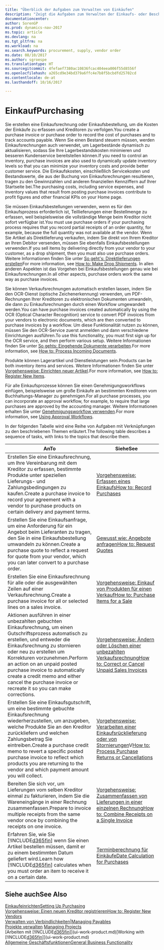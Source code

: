```yaml
---
title: "Überblick der Aufgaben zum Verwalten von Einkäufen"
description: "Zeigt die Aufgaben zum Verwalten der Einkaufs- oder Beschaffungsvorgänge, einschließlich das Vorgehen bei Einkaufsrechnungen und Bestellungen."
documentationcenter: 
author: SorenGP
ms.prod: dynamics-nav-2017
ms.topic: article
ms.devlang: na
ms.tgt_pltfrm: na
ms.workload: na
ms.search.keywords: procurement, supply, vendor order
ms.date: 08/10/2017
ms.author: sgroespe
ms.translationtype: HT
ms.sourcegitcommit: 4fefaef7380ac10836fcac404eea006f55d8556f
ms.openlocfilehash: a265cd9e34bd379a6ffc4e7b8f5bcbdfd25702cd
ms.contentlocale: de-at
ms.lasthandoff: 10/16/2017

---
```

# <a name="purchasing"></a><span data-ttu-id="af3ff-103">Einkauf</span><span class="sxs-lookup"><span data-stu-id="af3ff-103">Purchasing</span></span>
<span data-ttu-id="af3ff-104">Sie erstellen eine Einkaufsrechnung oder Einkaufsbestellung, um die Kosten der Einkäufe zu erfassen und Kreditoren zu verfolgen.</span><span class="sxs-lookup"><span data-stu-id="af3ff-104">You create a purchase invoice or purchase order to record the cost of purchases and to track accounts payable.</span></span> <span data-ttu-id="af3ff-105">Wenn Sie einen Bestand steuern müssen, werden Einkaufsrechnungen auch verwendet, um Lagerbestände dynamisch zu aktualisieren, sodass Sie Ihre Lagerbestandskosten minimieren und besseren Kundenservice bereitstellen können.</span><span class="sxs-lookup"><span data-stu-id="af3ff-105">If you need to control an inventory, purchase invoices are also used to dynamically update inventory levels so that you can minimize your inventory costs and provide better customer service.</span></span> <span data-ttu-id="af3ff-106">Die Einkaufskosten, einschließlich Servicekosten und Bestandswerte, die aus der Buchung von Einkaufsrechnungen resultieren, tragen zu den Gewinnzahlen und anderen finanziellen Kennziffern auf Ihrer Startseite bei.</span><span class="sxs-lookup"><span data-stu-id="af3ff-106">The purchasing costs, including service expenses, and inventory values that result from posting purchase invoices contribute to profit figures and other financial KPIs on your Home page.</span></span>

<span data-ttu-id="af3ff-107">Sie müssen Einkaufsbestellungen verwenden, wenn es für den Einkaufsprozess erforderlich ist, Teillieferungen einer Bestellmenge zu erfassen, weil beispielsweise die vollständige Menge beim Kreditor nicht sofort verfügbar ist.</span><span class="sxs-lookup"><span data-stu-id="af3ff-107">You must use purchase orders if your purchasing process requires that you record partial receipts of an order quantity, for example, because the full quantity was not available at the vendor.</span></span> <span data-ttu-id="af3ff-108">Wenn Sie Artikel als Direktlieferung verkaufen, indem Sie direkt von Ihrem Kreditor an Ihren Debitor versenden, müssen Sie ebenfalls Einkaufsbestellungen verwenden.</span><span class="sxs-lookup"><span data-stu-id="af3ff-108">If you sell items by delivering directly from your vendor to your customer, as a drop shipment, then you must also use purchase orders.</span></span> <span data-ttu-id="af3ff-109">Weitere Informationen finden Sie unter [So geht's: Direktlieferungen erstellen](sales-how-drop-shipment.md)</span><span class="sxs-lookup"><span data-stu-id="af3ff-109">For more information, see [How to: Make Drop Shipments](sales-how-drop-shipment.md).</span></span> <span data-ttu-id="af3ff-110">In allen anderen Aspekten ist das Vorgehen bei Einkaufsbestellungen genau wie bei Einkaufsrechnungen.</span><span class="sxs-lookup"><span data-stu-id="af3ff-110">In all other aspects, purchase orders work the same way as purchase invoices.</span></span>

<span data-ttu-id="af3ff-111">Sie können Verkaufsrechnungen automatisch erstellen lassen, indem Sie den OCR-Dienst (optische Zeichenerkennung) verwenden, um PDF-Rechnungen Ihrer Kreditoren zu elektronischen Dokumenten umwandeln, die dann zu Einkaufsrechnungen durch einen Workflow umgewandelt werden.</span><span class="sxs-lookup"><span data-stu-id="af3ff-111">You can have purchase invoices created automatically by using the OCR (Optical Character Recognition) service to convert PDF invoices from your vendors to electronic documents, which are then converted to purchase invoices by a workflow.</span></span> <span data-ttu-id="af3ff-112">Um diese Funktionalität nutzen zu können, müssen Sie den OCR-Service zuerst anmelden und dann verschiedene Einrichtungen ausführen.</span><span class="sxs-lookup"><span data-stu-id="af3ff-112">To use this functionality, you must first sign up for the OCR service, and then perform various setup.</span></span> <span data-ttu-id="af3ff-113">Weitere Informationen finden Sie unter [So gehts: Eingehende Dokumente verarbeiten](across-process-income-documents.md).</span><span class="sxs-lookup"><span data-stu-id="af3ff-113">For more information, see [How to: Process Incoming Documents](across-process-income-documents.md).</span></span>      

<span data-ttu-id="af3ff-114">Produkte können Lagerartikel und Dienstleistungen sein.</span><span class="sxs-lookup"><span data-stu-id="af3ff-114">Products can be both inventory items and services.</span></span> <span data-ttu-id="af3ff-115">Weitere Informationen finden Sie unter [Vorgehensweise: Einrichten neuer Artikel](inventory-how-register-new-items.md).</span><span class="sxs-lookup"><span data-stu-id="af3ff-115">For more information, see [How to: Register New Items](inventory-how-register-new-items.md).</span></span>

<span data-ttu-id="af3ff-116">Für alle Einkaufsprozesse können Sie einen Genehmigungsworkflows einfügen, beispielsweise um große Einkäufe an bestimmten Kreditoren vom Buchhaltungs-Manager zu genehmigen.</span><span class="sxs-lookup"><span data-stu-id="af3ff-116">For all purchase processes, you can incorporate an approval workflow, for example, to require that large purchases are approved by the accounting manager.</span></span> <span data-ttu-id="af3ff-117">Weitere Informationen erhalten Sie unter [Genehmigungsworkflow verwenden](across-how-use-approval-workflows.md).</span><span class="sxs-lookup"><span data-stu-id="af3ff-117">For more information, see [Using Approval Workflows](across-how-use-approval-workflows.md).</span></span>

<span data-ttu-id="af3ff-118">In der folgenden Tabelle wird eine Reihe von Aufgaben mit Verknüpfungen zu den beschriebenen Themen erläutert.</span><span class="sxs-lookup"><span data-stu-id="af3ff-118">The following table describes a sequence of tasks, with links to the topics that describe them.</span></span>

| <span data-ttu-id="af3ff-119">An</span><span class="sxs-lookup"><span data-stu-id="af3ff-119">To</span></span> | <span data-ttu-id="af3ff-120">Siehe</span><span class="sxs-lookup"><span data-stu-id="af3ff-120">See</span></span> |
| --- | --- |
| <span data-ttu-id="af3ff-121">Erstellen Sie eine Einkaufsrechnung, um Ihre Vereinbarung mit dem Kreditor zu erfassen, bestimmte Produkte unter speziellen Lieferungs- und Zahlungsbedingungen zu kaufen.</span><span class="sxs-lookup"><span data-stu-id="af3ff-121">Create a purchase invoice to record your agreement with a vendor to purchase products on certain delivery and payment terms.</span></span> |[<span data-ttu-id="af3ff-122">Vorgehensweise: Erfassen eines Einkaufs</span><span class="sxs-lookup"><span data-stu-id="af3ff-122">How to: Record Purchases</span></span>](purchasing-how-record-purchases.md) |
|<span data-ttu-id="af3ff-123">Erstellen Sie eine Einkaufsanfrage, um eine Anforderung für ein Angebot beim Lieferanten zu tragen, den Sie in eine Einkaufsbestellung umwandeln zu können.</span><span class="sxs-lookup"><span data-stu-id="af3ff-123">Create a purchase quote to reflect a request for quote from your vendor, which you can later convert to a purchase order.</span></span>|[<span data-ttu-id="af3ff-124">Gewusst wie: Angebote anfragen</span><span class="sxs-lookup"><span data-stu-id="af3ff-124">How to: Request Quotes</span></span>](purchasing-how-request-quotes.md)|
| <span data-ttu-id="af3ff-125">Erstellen Sie eine Einkaufsrechnung für alle oder die ausgewählten Zeilen auf einer Verkaufsrechnung.</span><span class="sxs-lookup"><span data-stu-id="af3ff-125">Create a purchase invoice for all or selected lines on a sales invoice.</span></span> |[<span data-ttu-id="af3ff-126">Vorgehensweise: Einkauf von Produkten für einen Verkauf</span><span class="sxs-lookup"><span data-stu-id="af3ff-126">How to: Purchase Items for a Sale</span></span>](purchasing-how-purchase-products-sale.md) |
| <span data-ttu-id="af3ff-127">Aktionen ausführen in einer unbezahlten gebuchten Einkaufsrechnung, um einen Gutschriftsprozess automatisch zu erstellen, und entweder die Einkaufsrechnung zu stornieren oder neu zu erstellen um Korrekturen vorzunehmen.</span><span class="sxs-lookup"><span data-stu-id="af3ff-127">Perform an action on an unpaid posted purchase invoice to automatically create a credit memo and either cancel the purchase invoice or recreate it so you can make corrections.</span></span> |[<span data-ttu-id="af3ff-128">Vorgehensweise: Ändern oder Löschen einer unbezahlten Verkaufsrechnung</span><span class="sxs-lookup"><span data-stu-id="af3ff-128">How to: Correct or Cancel Unpaid Sales Invoices</span></span>](purchasing-how-correct-cancel-unpaid-purchase-invoices.md) |
| <span data-ttu-id="af3ff-129">Erstellen Sie eine Einkaufsgutschrift, um eine bestimmte gebuchte Einkaufsrechnung wiederherzustellen, um anzugeben, welche Produkte Sie an den Kreditor zurückliefern und welchen Zahlungsbetrag Sie eintreiben.</span><span class="sxs-lookup"><span data-stu-id="af3ff-129">Create a purchase credit memo to revert a specific posted purchase invoice to reflect which products you are returning to the vendor and which payment amount you will collect.</span></span> |<span data-ttu-id="af3ff-130">[Vorgehensweise: Verarbeiten einer Einkaufsrücklieferung oder von Stornierungen](purchasing-how-register-new-vendors.md)V</span><span class="sxs-lookup"><span data-stu-id="af3ff-130">[How to: Process Purchase Returns or Cancellations](purchasing-how-register-new-vendors.md)</span></span> |
|<span data-ttu-id="af3ff-131">Bereiten Sie sich vor, um Lieferungen vom selben Kreditor einmal zu fakturieren, indem Sie die Wareneingänge in einer Rechnung zusammenfassen.</span><span class="sxs-lookup"><span data-stu-id="af3ff-131">Prepare to invoice multiple receipts from the same vendor once by combining the receipts on one invoice.</span></span>|[<span data-ttu-id="af3ff-132">Vorgehensweise: Zusammenfassen von Lieferungen in einer einzelnen Rechnung</span><span class="sxs-lookup"><span data-stu-id="af3ff-132">How to: Combine Receipts on a Single Invoice</span></span>](purchasing-how-to-combine-receipts.md)|
| <span data-ttu-id="af3ff-133">Erfahren Sie, wie Sie [!INCLUDE[d365fin](includes/d365fin_md.md)] wenn Sie einen Artikel bestellen müssen, damit er zu einem bestimmten Datum geliefert wird.</span><span class="sxs-lookup"><span data-stu-id="af3ff-133">Learn how [!INCLUDE[d365fin](includes/d365fin_md.md)] calculates when you must order an item to receive it on a certain date.</span></span>|[<span data-ttu-id="af3ff-134">Terminberechnung für Einkäufe</span><span class="sxs-lookup"><span data-stu-id="af3ff-134">Date Calculation for Purchases</span></span>](purchasing-date-calculation-for-purchases.md)|

## <a name="see-also"></a><span data-ttu-id="af3ff-135">Siehe auch</span><span class="sxs-lookup"><span data-stu-id="af3ff-135">See Also</span></span>
[<span data-ttu-id="af3ff-136">Einkaufeinrichten</span><span class="sxs-lookup"><span data-stu-id="af3ff-136">Setting Up Purchasing</span></span>](purchasing-setup-purchasing.md)  
[<span data-ttu-id="af3ff-137">Vorgehensweise: Einen neuen Kreditor registrieren</span><span class="sxs-lookup"><span data-stu-id="af3ff-137">How to: Register New Vendors</span></span>](purchasing-how-register-new-vendors.md)  
[<span data-ttu-id="af3ff-138">Verwalten von Verbindlichkeiten|</span><span class="sxs-lookup"><span data-stu-id="af3ff-138">Managing Payables</span></span>](payables-manage-payables.md)  
<span data-ttu-id="af3ff-139">[Projekte verwalten](projects-manage-projects.md)  </span><span class="sxs-lookup"><span data-stu-id="af3ff-139">[Managing Projects](projects-manage-projects.md)  </span></span>  
<span data-ttu-id="af3ff-140">[Arbeiten mit [!INCLUDE[d365fin](includes/d365fin_md.md)]](ui-work-product.md)</span><span class="sxs-lookup"><span data-stu-id="af3ff-140">[Working with [!INCLUDE[d365fin](includes/d365fin_md.md)]](ui-work-product.md)</span></span>  
[<span data-ttu-id="af3ff-141">Allgemeine Geschäftsfunktionen</span><span class="sxs-lookup"><span data-stu-id="af3ff-141">General Business Functionality</span></span>](ui-across-business-areas.md)

## 

